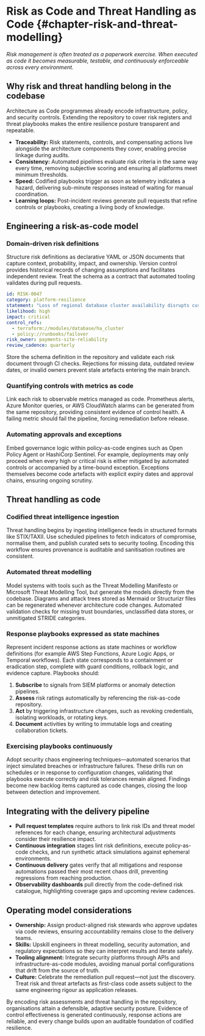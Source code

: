# Risk as Code and Threat Handling as Code {#chapter-risk-and-threat-modelling}

*Risk management is often treated as a paperwork exercise. When executed as code it becomes measurable, testable, and continuously enforceable across every environment.*

## Why risk and threat handling belong in the codebase

Architecture as Code programmes already encode infrastructure, policy, and security controls. Extending the repository to cover risk registers and threat playbooks makes the entire resilience posture transparent and repeatable.

- **Traceability:** Risk statements, controls, and compensating actions live alongside the architecture components they cover, enabling precise linkage during audits.
- **Consistency:** Automated pipelines evaluate risk criteria in the same way every time, removing subjective scoring and ensuring all platforms meet minimum thresholds.
- **Speed:** Codified playbooks trigger as soon as telemetry indicates a hazard, delivering sub-minute responses instead of waiting for manual coordination.
- **Learning loops:** Post-incident reviews generate pull requests that refine controls or playbooks, creating a living body of knowledge.

## Engineering a risk-as-code model

### Domain-driven risk definitions

Structure risk definitions as declarative YAML or JSON documents that capture context, probability, impact, and ownership. Version control provides historical records of changing assumptions and facilitates independent review. Treat the schema as a contract that automated tooling validates during pull requests.

```yaml
id: RISK-0047
category: platform-resilience
statement: "Loss of regional database cluster availability disrupts customer journeys"
likelihood: high
impact: critical
control_refs:
  - terraform://modules/database/ha_cluster
  - policy://runbooks/failover
risk_owner: payments-site-reliability
review_cadence: quarterly
```

Store the schema definition in the repository and validate each risk document through CI checks. Rejections for missing data, outdated review dates, or invalid owners prevent stale artefacts entering the main branch.

### Quantifying controls with metrics as code

Link each risk to observable metrics managed as code. Prometheus alerts, Azure Monitor queries, or AWS CloudWatch alarms can be generated from the same repository, providing consistent evidence of control health. A failing metric should fail the pipeline, forcing remediation before release.

### Automating approvals and exceptions

Embed governance logic within policy-as-code engines such as Open Policy Agent or HashiCorp Sentinel. For example, deployments may only proceed when every high or critical risk is either mitigated by automated controls or accompanied by a time-bound exception. Exceptions themselves become code artefacts with explicit expiry dates and approval chains, ensuring ongoing scrutiny.

## Threat handling as code

### Codified threat intelligence ingestion

Threat handling begins by ingesting intelligence feeds in structured formats like STIX/TAXII. Use scheduled pipelines to fetch indicators of compromise, normalise them, and publish curated sets to security tooling. Encoding this workflow ensures provenance is auditable and sanitisation routines are consistent.

### Automated threat modelling

Model systems with tools such as the Threat Modelling Manifesto or Microsoft Threat Modelling Tool, but generate the models directly from the codebase. Diagrams and attack trees stored as Mermaid or Structurizr files can be regenerated whenever architecture code changes. Automated validation checks for missing trust boundaries, unclassified data stores, or unmitigated STRIDE categories.

### Response playbooks expressed as state machines

Represent incident response actions as state machines or workflow definitions (for example AWS Step Functions, Azure Logic Apps, or Temporal workflows). Each state corresponds to a containment or eradication step, complete with guard conditions, rollback logic, and evidence capture. Playbooks should:

1. **Subscribe** to signals from SIEM platforms or anomaly detection pipelines.
2. **Assess** risk ratings automatically by referencing the risk-as-code repository.
3. **Act** by triggering infrastructure changes, such as revoking credentials, isolating workloads, or rotating keys.
4. **Document** activities by writing to immutable logs and creating collaboration tickets.

### Exercising playbooks continuously

Adopt security chaos engineering techniques—automated scenarios that inject simulated breaches or infrastructure failures. These drills run on schedules or in response to configuration changes, validating that playbooks execute correctly and risk tolerances remain aligned. Findings become new backlog items captured as code changes, closing the loop between detection and improvement.

## Integrating with the delivery pipeline

- **Pull request templates** require authors to link risk IDs and threat model references for each change, ensuring architectural adjustments consider their resilience impact.
- **Continuous integration** stages lint risk definitions, execute policy-as-code checks, and run synthetic attack simulations against ephemeral environments.
- **Continuous delivery** gates verify that all mitigations and response automations passed their most recent chaos drill, preventing regressions from reaching production.
- **Observability dashboards** pull directly from the code-defined risk catalogue, highlighting coverage gaps and upcoming review cadences.

## Operating model considerations

- **Ownership:** Assign product-aligned risk stewards who approve updates via code reviews, ensuring accountability remains close to the delivery teams.
- **Skills:** Upskill engineers in threat modelling, security automation, and regulatory expectations so they can interpret results and iterate safely.
- **Tooling alignment:** Integrate security platforms through APIs and infrastructure-as-code modules, avoiding manual portal configurations that drift from the source of truth.
- **Culture:** Celebrate the remediation pull request—not just the discovery. Treat risk and threat artefacts as first-class code assets subject to the same engineering rigour as application releases.

By encoding risk assessments and threat handling in the repository, organisations attain a defensible, adaptive security posture. Evidence of control effectiveness is generated continuously, response actions are reliable, and every change builds upon an auditable foundation of codified resilience.
